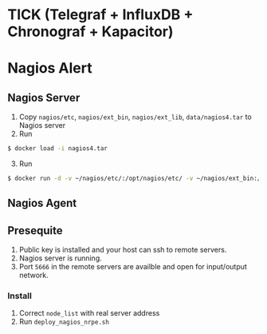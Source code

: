 # TICK (Telegraf + InfluxDB + Chronograf + Kapacitor)

# Nagios Alert

## Nagios Server

1. Copy `nagios/etc`, `nagios/ext_bin`, `nagios/ext_lib`, `data/nagios4.tar` to Nagios server
2. Run 
```sh
$ docker load -i nagios4.tar
```
3. Run 
```sh
$ docker run -d -v ~/nagios/etc/:/opt/nagios/etc/ -v ~/nagios/ext_bin:/opt/nagios/ext_bin --name nagios4 -p 8443:80 -p 5667:5666 nagios4
```


## Nagios Agent

## Presequite

1. Public key is installed and your host can ssh to remote servers.
2. Nagios server is running.
3. Port `5666` in the remote servers are availble and open for input/output network.

### Install

1. Correct `node_list` with real server address
2. Run `deploy_nagios_nrpe.sh`
